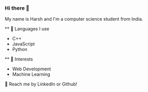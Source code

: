 ### Hi there 👋

My name is Harsh and I'm a computer science student from India.

** 🧦 Languages I use 
* C++ 
* JavaScript
* Python 

** 🌱 Interests
* Web Development 
* Machine Learning 

💬 Reach me by LinkedIn or Github!

